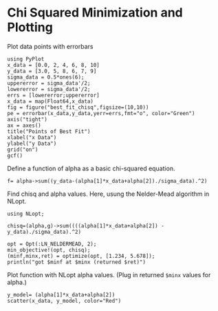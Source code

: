 # Chi Squared Minimization and Plotting

Plot data points with errorbars

```
using PyPlot
x_data = [0.0, 2, 4, 6, 8, 10]
y_data = [3.0, 5, 8, 6, 7, 9]
sigma_data = 0.5*ones(6);
uppererror = sigma_data'/2;
lowererror = sigma_data'/2;
errs = [lowererror;uppererror]
x_data = map(Float64,x_data)
fig = figure("best_fit_chisq",figsize=(10,10))
pe = errorbar(x_data,y_data,yerr=errs,fmt="o", color="Green")
axis("tight")
ax = axes()
title("Points of Best Fit")
xlabel("x Data")
ylabel("y Data")
grid("on")
gcf()
```
Define a function of alpha as a basic chi-squared equation.

`f= alpha->sum((y_data-(alpha[1]*x_data+alpha[2])./sigma_data).^2)`



Find chisq and alpha values. Here, usung the Nelder-Mead algorithm in NLopt.
```
using NLopt;

chisq=(alpha,g)->sum((((alpha[1]*x_data+alpha[2]) - y_data)./sigma_data).^2)

opt = Opt(:LN_NELDERMEAD, 2);
min_objective!(opt, chisq);
(minf,minx,ret) = optimize(opt, [1.234, 5.678]);
println("got $minf at $minx (returned $ret)")
```
Plot function with NLopt alpha values. (Plug in returned `$minx` values for alpha.)

```alpha=[0.485714,3.90476]
y_model= (alpha[1]*x_data+alpha[2])
scatter(x_data, y_model, color="Red")
```

